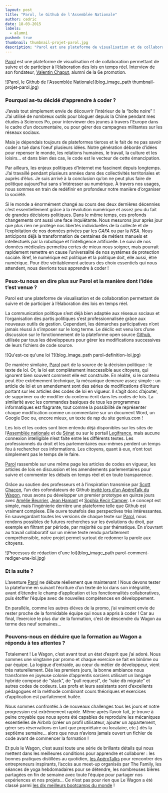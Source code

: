 ```yaml
---
layout: post
title: "Parol, le Github de l'Assemblée Nationale"
author: cedric
date: 18-03-2015
labels:
  - alumni
pushed: true
thumbnail: thumbnail-projet-parol.jpg
description: "Parol est une plateforme de visualisation et de collaboration permettant de suivre et de participer à l’élaboration des lois en temps réel. Interview de son fondateur, Valentin Chaput, alumni de la 6e promotion."
---
```


[Parol](http://parol-production.herokuapp.com/) est une plateforme de visualisation et de collaboration permettant de suivre et de participer à l’élaboration des lois en temps réel. Interview de son fondateur, [Valentin Chaput](https://twitter.com/valentinchaput), alumni de la 6e promotion.

![Parol, le Github de l'Assemblée Nationale](blog_image_path thumbnail-projet-parol.jpg)

### Pourquoi as-tu décidé d’apprendre à coder ?

J’avais tout simplement envie de découvrir l’intérieur de la “boîte noire” ! J’ai utilisé de nombreux outils pour bloguer depuis la Chine pendant mes études à Sciences Po, pour interviewer des jeunes à travers l’Europe dans le cadre d’un documentaire, ou pour gérer des campagnes militantes sur les réseaux sociaux.

Mais je dépendais toujours de plateformes tierces et le fait de ne pas savoir coder a tué dans l’oeuf plusieurs idées. Notre génération déborde d’idées pour repenser le monde, les relations humaines, le travail, la culture et les loisirs… et dans bien des cas, le code est le vecteur de cette émancipation.

Par ailleurs, les enjeux politiques d’Internet me fascinent depuis longtemps. J’ai travaillé pendant plusieurs années dans des collectivités territoriales et auprès d’élus. Je suis arrivé à la conclusion qu’on ne peut plus faire de politique aujourd’hui sans s’intéresser au numérique. À travers nos usages, nous sommes en train de redéfinir en profondeur notre manière d’organiser la société.

Si le monde a énormément changé au cours des deux dernières décennies c’est essentiellement grâce à la révolution numérique et assez peu du fait de grandes décisions politiques. Dans le même temps, ces profonds changements ont aussi une face inquiétante. Nous mesurons jour après jour que plus rien ne protège nos libertés individuelles de la collecte et de l’exploitation de nos données privées par les *GAFA* ou par la *NSA*. Nous anticipons déjà la transformation de centaines de métiers manuels et intellectuels par la robotique et l’intelligence artificielle. Le suivi de nos données médicales permettra certes de mieux nous soigner, mais pourrait rapidement remettre en cause l’universalité de nos systèmes de protection sociale. Bref, le numérique est politique et la politique doit, elle aussi, être numérique. Pour être véritablement acteurs des choix essentiels qui nous attendent, nous devrions tous apprendre à coder !

### Peux-tu nous en dire plus sur Parol et la manière dont l’idée t’est venue ?

Parol est une plateforme de visualisation et de collaboration permettant de suivre et de participer à l’élaboration des lois en temps réel.

La communication politique s’est déjà bien adaptée aux réseaux sociaux et l’organisation des partis politiques s’est professionnalisée grâce aux nouveaux outils de gestion. Cependant, les démarches participatives n’ont jamais réussi à s’imposer sur le long terme. Le déclic est venu lors d’une discussion sur le fonctionnement de la plateforme open source [Github](https://github.com/), utilisée par tous les développeurs pour gérer les modifications successives de leurs fichiers de code source.

![Qu'est-ce qu'une loi ?](blog_image_path parol-definition-loi.jpg)

De manière similaire, [Parol](http://parol-production.herokuapp.com/) part de la source de la décision politique : le texte de loi. Or, la loi est complètement inaccessible aux citoyens, qui ignorent bien souvent comment elle est construite. En réalité, si le contenu peut être extrêmement technique, la mécanique demeure assez simple : un article de loi et un amendement sont des séries de modifications d’écriture portant sur les articles des codes de loi en vigueur. Il s’agit donc d’ajouter, de supprimer ou de modifier du contenu écrit dans les codes de lois. La similarité avec les commandes basiques de tous les programmes informatiques est flagrante, tout comme la possibilité de représenter chaque modification comme un commentaire sur un document Word, un Google Doc ou, encore mieux, un texte de rap du site genius.com !

Les lois et les codes sont bien entendu déjà disponibles sur les sites de l’[Assemblée nationale](http://www.assemblee-nationale.fr/) et du [Sénat](http://www.senat.fr/) ou sur le portail [Legifrance](http://www.legifrance.gouv.fr/), mais aucune connexion intelligible n’est faite entre les différents textes. Les professionnels du droit et les parlementaires eux-mêmes perdent un temps fou à rechercher ces informations. Les citoyens, quant à eux, n’ont tout simplement pas le temps de le faire.

[Parol](http://parol-production.herokuapp.com/) rassemble sur une même page les articles de codes en vigueur, les articles de lois en discussion et les amendements parlementaires pour suivre et commenter les débats en temps réel et en toute transparence.

Grâce au soutien des professeurs et à l’inspiration transmise par [Scott Chacon](https://twitter.com/chacon), l’un des cofondateurs de Github [invité lors d’un ApéroTalk du Wagon](https://www.youtube.com/watch?v=TOV6BQO4M6g), nous avons pu développer un premier prototype en quinze jours avec [Amélie Beurrier](https://twitter.com/peanutbeubeurre), [Jean Hamant](https://twitter.com/jeanhamant) et [Sophia Kecir Camper](https://twitter.com/_sophiakc/). Le concept est simple, mais l’ingénierie derrière une plateforme telle que Github est vraiment complexe. Elle ouvre toutefois des perspectives très intéressantes. En sauvegardant toutes les versions de chaque texte sur [Parol](http://parol-production.herokuapp.com/), nous rendons possibles de futures recherches sur les évolutions du droit, par exemple en filtrant par période, par majorité ou par thématique. En s’ouvrant au travail collaboratif sur un même texte rendu parfaitement compréhensible, notre projet permet surtout de redonner la parole aux citoyens.

![Processus de rédaction d'une loi](blog_image_path parol-comment-rediger-une-loi.jpg)

### Et la suite ?

L’aventure [Parol](http://parol-production.herokuapp.com/) ne débute réellement que maintenant ! Nous devons tester la plateforme en suivant l’écriture d’un texte de loi dans son intégralité, avant d’étendre le champ d’application et les fonctionnalités collaboratives, puis étoffer l’équipe avec de nouvelles compétences en développement.

En parallèle, comme les autres élèves de la promo, j’ai vraiment envie de rester proche de la formidable équipe qui nous a appris à coder ! Car au final, l’exercice le plus dur de la formation, c’est de descendre du Wagon au terme des neuf semaines…

### Pouvons-nous en déduire que la formation au Wagon a répondu à tes attentes ?

Totalement ! Le Wagon, c’est avant tout un état d’esprit que j’ai adoré. Nous sommes une vingtaine par promo et chaque exercice se fait en binôme ou par équipe. La logique d’entraide, au cœur du métier de développeur, vient très naturellement. Dès les premiers jours, la bonne ambiance nous transforme en joyeuse colonie d’apprentis sorciers utilisant un langage hybride composé de “slack”, de “pull request”, de “rake db migrate” et autres codes de codeurs. Les profs et leurs assistants sont d’excellents pédagogues et la méthode combinant cours théoriques et exercices d’application est parfaitement huilée.

Nous sommes confrontés à de nouveaux challenges tous les jours et notre progression est extrêmement rapide. Même après l’avoir fait, je trouve à peine croyable que nous ayons été capables de reproduire les mécaniques essentielles de Airbnb (créer un profil utilisateur, ajouter un appartement, gérer ses réservations en tant que propriétaire ou locataire, etc.) dès la septième semaine... alors que nous n’avions jamais ouvert un fichier de code avant de commencer la formation !

Et puis le Wagon, c’est aussi toute une série de brillants détails qui nous mettent dans les meilleures conditions pour apprendre et collaborer : les bonnes pratiques distillées au quotidien, [les ApéroTalks](http://www.meetup.com/Le-Wagon-Paris-Coding-Station/) pour rencontrer des entrepreneurs inspirants, l’accès aux meet-up organisés par The Family, les séances de yoga hebdomadaires pour se détendre, les nombreuses bières partagées en fin de semaine avec toute l’équipe pour partager nos expériences et nos projets… Ce n’est pas pour rien que Le Wagon a été classé parmi [les dix meilleurs bootcamps du monde](http://tech.co/top-33-coding-bootcamps-2015-02) !

